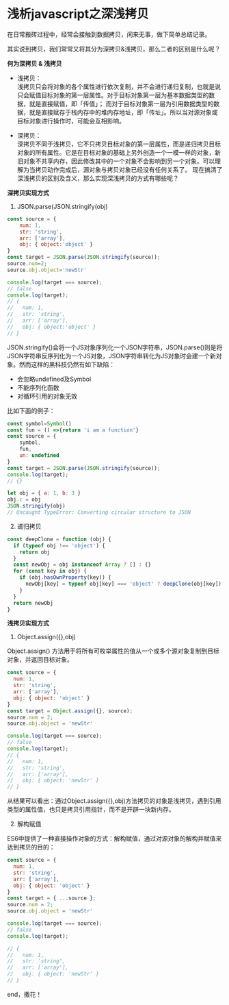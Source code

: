 
# 浅析javascript之深浅拷贝

在日常搬砖过程中，经常会接触到数据拷贝，闲来无事，做下简单总结记录。

其实说到拷贝，我们常常又将其分为深拷贝&浅拷贝，那么二者的区别是什么呢？

**何为深拷贝 & 浅拷贝**

- 浅拷贝：  
浅拷贝只会将对象的各个属性进行依次复制，并不会进行递归复制，也就是说只会赋值目标对象的第一层属性。对于目标对象第一层为基本数据类型的数据，就是直接赋值，即「传值」； 而对于目标对象第一层为引用数据类型的数据，就是直接赋存于栈内存中的堆内存地址，即「传址」。所以当对源对象或目标对象进行操作时，可能会互相影响。

- 深拷贝：  
深拷贝不同于浅拷贝，它不只拷贝目标对象的第一层属性，而是递归拷贝目标对象的所有属性。它是在目标对象的基础上另外创造一个一模一样的对象，新旧对象不共享内存，因此修改其中的一个对象不会影响到另一个对象。可以理解为当拷贝动作完成后，源对象与拷贝对象已经没有任何关系了。
现在搞清了深浅拷贝的区别及含义，那么实现深浅拷贝的方式有哪些呢？

**深拷贝实现方式**
1. JSON.parse(JSON.stringify(obj)
```js
const source = {
    num: 1,
    str: 'string',
    arr: ['array'],
    obj: { object:'object' }
}
const target = JSON.parse(JSON.stringify(source));
source.num=2;
source.obj.object='newStr'

console.log(target === source); 
// false
console.log(target); 
// {
//   num: 1,
//   str: 'string',
//   arr: ['array'],
//   obj: { object:'object' }
// }
```
JSON.stringify()会将一个JS对象序列化一个JSON字符串，JSON.parse()则是将JSON字符串反序列化为一个JS对象，JSON字符串转化为JS对象时会建一个新对象。然而这样的黑科技仍然有如下缺陷：

- 会忽略undefined及Symbol
- 不能序列化函数
- 对循环引用的对象无效

比如下面的例子：
```js
const symbol=Symbol()
const fun = () =>{return 'i am a function'}
const source = {
    symbol,  
    fun,
    un: undefined
}
const target = JSON.parse(JSON.stringify(source));
console.log(target); 
// {}

let obj = { a: 1, b: 3 }
obj.c = obj
JSON.stringify(obj)
// Uncaught TypeError: Converting circular structure to JSON
```

2. 递归拷贝
```js
const deepClone = function (obj) {
  if (typeof obj !== 'object') {
    return obj
  }
  const newObj = obj instanceof Array ? [] : {}
  for (const key in obj) {
    if (obj.hasOwnProperty(key)) {
      newObj[key] = typeof obj[key] === 'object' ? deepClone(obj[key]) : obj[key]
    }
  }
  return newObj
}
```
**浅拷贝实现方式**
1. Object.assign({},obj)

Object.assign() 方法用于将所有可枚举属性的值从一个或多个源对象复制到目标对象，并返回目标对象。
```js
const source = {
  num: 1,
  str: 'string',
  arr: ['array'],
  obj: { object: 'object' }
}
const target = Object.assign({}, source);
source.num = 2;
source.obj.object = 'newStr'

console.log(target === source);
// false 
console.log(target);
// {
//   num: 1,
//   str: 'string',
//   arr: ['array'],
//   obj: { object: 'newStr' }
// }
```
从结果可以看出：通过Object.assign({},obj)方法拷贝的对象是浅拷贝，遇到引用类型的属性值，也只是拷贝引用指针，而不是开辟一块新内存。

2. 解构赋值

ES6中提供了一种直接操作对象的方式：解构赋值，通过对源对象的解构并赋值来达到拷贝的目的：

```js
const source = {
  num: 1,
  str: 'string',
  arr: ['array'],
  obj: { object: 'object' }
}
const target = { ...source };
source.num = 2;
source.obj.object = 'newStr'

console.log(target === source);
// false 
console.log(target);

// {
//   num: 1,
//   str: 'string',
//   arr: ['array'],
//   obj: { object: 'newStr' }
// }
```
end，撒花！

